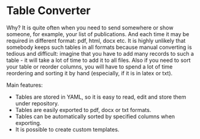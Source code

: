 # Table Converter

Why? It is quite often when you need to send somewhere or show someone, for example, your list of
publications. And each time it may be required in different format: pdf, html, docx etc. It is
highly unlikely that somebody keeps such tables in all formats because manual converting is tedious
and difficult: imagine that you have to add many records to such a table - it will take a lot of
time to add it to all files. Also if you need to sort your table or reorder columns, you will have
to spend a lot of time reordering and sorting it by hand (especially, if it is in latex or txt). 

Main features:
- Tables are stored in YAML, so it is easy to read, edit and store them under repository.
- Tables are easily exported to pdf, docx or txt formats.
- Tables can be automatically sorted by specified columns when exporting.
- It is possible to create custom templates.
